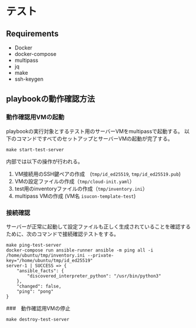 # テスト

## Requirements

- Docker
- docker-compose
- multipass
- jq
- make
- ssh-keygen

## playbookの動作確認方法

### 動作確認用VMの起動

playbookの実行対象とするテスト用のサーバーVMをmultipassで起動する。
以下のコマンドですべてのセットアップとサーバーVMの起動が完了する。

```
make start-test-server
```

内部では以下の操作が行われる。
1. VM接続用のSSH鍵ペアの作成　(`tmp/id_ed25519`, `tmp/id_ed25519.pub`)
2. VMの設定ファイルの作成（`tmp/cloud-init.yaml`）
3. test用のinventoryファイルの作成（`tmp/inventory.ini`）
4. multipass VMの作成 (VM名 `isucon-template-test`)

### 接続確認

サーバーが正常に起動して設定ファイルも正しく生成されていることを確認するために、次のコマンドで接続確認テストをする。

```
make ping-test-server
docker-compose run ansible-runner ansible -m ping all -i /home/ubuntu/tmp/inventory.ini --private-key="/home/ubuntu/tmp/id_ed25519"
server-1 | SUCCESS => {
    "ansible_facts": {
        "discovered_interpreter_python": "/usr/bin/python3"
    },
    "changed": false,
    "ping": "pong"
}
```

###　動作確認用VMの停止

```
make destroy-test-server
```
